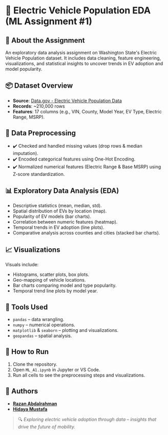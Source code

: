 
# 🔌 Electric Vehicle Population EDA (ML Assignment #1)


## 📄 About the Assignment

An exploratory data analysis assignment on Washington State's Electric Vehicle Population dataset. It includes data cleaning, feature engineering, visualizations, and statistical insights to uncover trends in EV adoption and model popularity.


## 📦 Dataset Overview

- **Source**: [Data.gov - Electric Vehicle Population Data](https://catalog.data.gov/dataset/electric-vehicle-population-data)  
- **Records**: ~210,000 rows  
- **Features**: 17 columns (e.g., VIN, County, Model Year, EV Type, Electric Range, MSRP).


## 🧹 Data Preprocessing

- ✔️ Checked and handled missing values (drop rows & median imputation).
- ✔️ Encoded categorical features using One-Hot Encoding.
- ✔️ Normalized numerical features (Electric Range & Base MSRP) using Z-score standardization.



## 📊 Exploratory Data Analysis (EDA)

- Descriptive statistics (mean, median, std).
- Spatial distribution of EVs by location (map).
- Popularity of EV models (bar charts).
- Correlation between numeric features (heatmap).
- Temporal trends in EV adoption (line plots).
- Comparative analysis across counties and cities (stacked bar charts).


## 📈 Visualizations

Visuals include:
- Histograms, scatter plots, box plots.
- Geo-mapping of vehicle locations.
- Bar charts comparing model and type popularity.
- Temporal trend line plots by model year.


## 🧠 Tools Used

- `pandas` – data wrangling. 
- `numpy` – numerical operations.  
- `matplotlib` & `seaborn` – plotting and visualizations.  
- `geopandas` – spatial analysis.  


## 🚀 How to Run

1. Clone the repository.  
2. Open `ML_A1.ipynb` in Jupyter or VS Code.  
3. Run all cells to see the preprocessing steps and visualizations.
  

## 👥 Authors
- [**Razan Abdalrahman**](https://github.com/razanodeh01)
- [**Hidaya Mustafa**](https://github.com/HidayaMustafa)

> 🔍 *Exploring electric vehicle adoption through data – insights that drive the future of mobility.*
